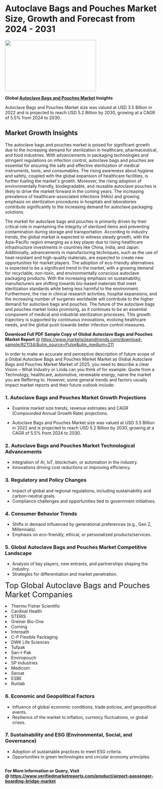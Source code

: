 <H1>Autoclave Bags and Pouches Market Size, Growth and Forecast from 2024 - 2031</H1><img class="aligncenter size-medium wp-image-584254" src="https://thirdeyenews.in/wp-content/uploads/2024/09/Global-Market-Research-300x168.jpeg" alt="" width="300" height="168" /><p><strong>Global&nbsp;<a href="https://www.marketsizeandtrends.com/download-sample/821134/&amp;utm_source=Pulse&amp;utm_medium=211">Autoclave Bags and Pouches Market</a> Insights</strong></p><p>Autoclave Bags and Pouches Market size was valued at USD 3.5 Billion in 2022 and is projected to reach USD 5.2 Billion by 2030, growing at a CAGR of 5.5% from 2024 to 2030.</p><p><h2>Market Growth Insights</h2> <p>The autoclave bags and pouches market is poised for significant growth due to the increasing demand for sterilization in healthcare, pharmaceutical, and food industries. With advancements in packaging technologies and stringent regulations on infection control, autoclave bags and pouches are essential for ensuring the safe and effective sterilization of medical instruments, tools, and consumables. The rising awareness about hygiene and safety, coupled with the global expansion of healthcare facilities, is further fueling the market's growth. Moreover, the rising adoption of environmentally friendly, biodegradable, and reusable autoclave pouches is likely to drive the market forward in the coming years. The increasing prevalence of healthcare-associated infections (HAIs) and growing emphasis on sterilization procedures in hospitals and laboratories contribute significantly to the increasing demand for autoclave packaging solutions. </p> <p>The market for autoclave bags and pouches is primarily driven by their critical role in maintaining the integrity of sterilized items and preventing contamination during storage and transportation. According to industry trends, the global market is expected to witness steady growth, with the Asia-Pacific region emerging as a key player due to rising healthcare infrastructure investments in countries like China, India, and Japan. Additionally, advancements in manufacturing techniques, such as the use of heat-resistant and high-quality materials, are expected to create new opportunities for market players. The adoption of eco-friendly alternatives is expected to be a significant trend in the market, with a growing demand for recyclable, non-toxic, and environmentally conscious autoclave packaging products. With the increasing emphasis on sustainability, manufacturers are shifting towards bio-based materials that meet sterilization standards while being less harmful to the environment. Furthermore, the rise in clinical research activities, hospital expansions, and the increasing number of surgeries worldwide will contribute to the higher demand for autoclave bags and pouches. The future of the autoclave bags and pouches market looks promising, as it continues to be an essential component of medical and industrial sterilization processes. This growth trajectory is supported by continuous innovations, evolving healthcare needs, and the global push towards better infection control measures. </p><p><span class=""><strong>Download Full PDF Sample Copy of Global Autoclave Bags and Pouches Market Report</strong> @ <a href="https://www.marketsizeandtrends.com/download-sample/821134/&amp;utm_source=Pulse&amp;utm_medium=211" target="_blank">https://www.marketsizeandtrends.com/download-sample/821134/&amp;utm_source=Pulse&amp;utm_medium=211</a></span></p><p>In order to make an accurate and perceptive description of future scope of a Global&nbsp;Autoclave Bags and Pouches Market Market as Global&nbsp;Autoclave Bags and Pouches Market Market of 2025, you need to describe a clear Vision &ndash; What Industry or Linda can you think of for example: Quote from a Technology, healthcare, automotive, renewable energy, name the market you are Reffering to. However, some general trends and factors usually impact market reports and their future outlook include:</p><h3>1.&nbsp;<strong>Autoclave Bags and Pouches Market Growth Projections</strong></h3><ul><li>Examine market size trends, revenue estimates and CAGR (Compounded Annual Growth Rate) projections.</li><li><p>Autoclave Bags and Pouches Market size was valued at USD 3.5 Billion in 2022 and is projected to reach USD 5.2 Billion by 2030, growing at a CAGR of 5.5% from 2024 to 2030.</p></li></ul><h3>2.&nbsp;<strong>Autoclave Bags and Pouches Market Technological Advancements</strong></h3><ul><li>Integration of AI, IoT, blockchain, or automation in the industry.</li><li>Innovations driving cost reductions or improving efficiency.</li></ul><h3>3.&nbsp;<strong>Regulatory and Policy Changes</strong></h3><ul><li>Impact of global and regional regulations, including sustainability and carbon-neutral goals.</li><li>Compliance challenges and opportunities tied to government initiatives.</li></ul><h3>4.&nbsp;<strong>Consumer Behavior Trends</strong></h3><ul><li>Shifts in demand influenced by generational preferences (e.g., Gen Z, Millennials).</li><li>Emphasis on eco-friendly, ethical, or personalized products/services.</li></ul><h3>5.&nbsp;<strong>Global Autoclave Bags and Pouches Market Competitive Landscape</strong></h3><ul><li>Analysis of key players, new entrants, and partnerships shaping the industry.</li><li>Strategies for differentiation and market penetration.</li></ul><p data-pm-slice="1 1 []"><span style="color: inherit; font-family: inherit; font-size: 25px;">Top Global Autoclave Bags and Pouches Market Companies</span></p><div class="" data-test-id=""><p><li>Thermo Fisher Scientific</li><li> Cardinal Health</li><li> STERIS</li><li> Greiner Bio-One</li><li> Corning</li><li> Interpath</li><li> C-P Flexible Packaging</li><li> DWK Life Sciences</li><li> Tufpak</li><li> San-I-Pak</li><li> Enviropouch</li><li> SP Industries</li><li> Medicom</li><li> Seroat</li><li> ESBE</li><li> Runlab</li></p></div><h3>6.&nbsp;<strong>Economic and Geopolitical Factors</strong></h3><ul><li>Influence of global economic conditions, trade policies, and geopolitical events.</li><li>Resilience of the market to inflation, currency fluctuations, or global crises.</li></ul><h3>7.&nbsp;<strong>Sustainability and ESG (Environmental, Social, and Governance)</strong></h3><ul><li>Adoption of sustainable practices to meet ESG criteria.</li><li>Opportunities in green technologies and circular economy principles.</li></ul><h2><strong style="font-size: 14px;">For More Information or Query, Visit @&nbsp;</strong><a style="background-color: #ffffff; font-size: 14px;" href="https://www.marketsizeandtrends.com/report/autoclave-bags-and-pouches-market/" target="_blank">https://www.verifiedmarketreports.com/product/airport-passenger-boarding-bridge-market</a></h2>
